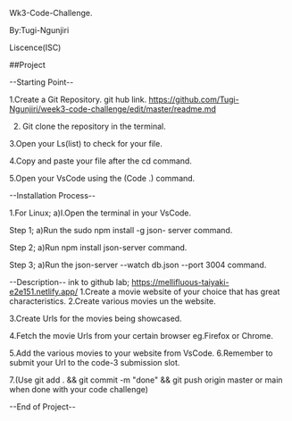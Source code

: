 Wk3-Code-Challenge.

By:Tugi-Ngunjiri

Liscence(ISC)

##Project


--Starting Point--


1.Create a Git Repository.
git hub link.
https://github.com/Tugi-Ngunjiri/week3-code-challenge/edit/master/readme.md

2. Git clone the repository in the terminal.

3.Open your Ls(list) to check for your file.

4.Copy and paste your file after the cd command.

5.Open your VsCode using the (Code .) command.


--Installation Process--


1.For Linux;
a)I.Open the terminal in your VsCode.

Step 1; a)Run the sudo npm install -g json- server command.

Step 2; a)Run npm install json-server command.

Step 3; a)Run the json-server --watch db.json --port 3004 command.


--Description-- ink to github lab; https://mellifluous-taiyaki-e2e151.netlify.app/
1.Create a movie website of your choice that has great characteristics.
2.Create various movies un the website.


3.Create Urls for the movies being showcased.


4.Fetch the movie Urls from your certain browser eg.Firefox or Chrome.


5.Add the various movies to your website from VsCode.
6.Remember to submit your Url to the code-3 submission slot.


7.(Use git add . && git commit -m "done" && git push origin master or main when done with your code challenge)

--End of Project--
